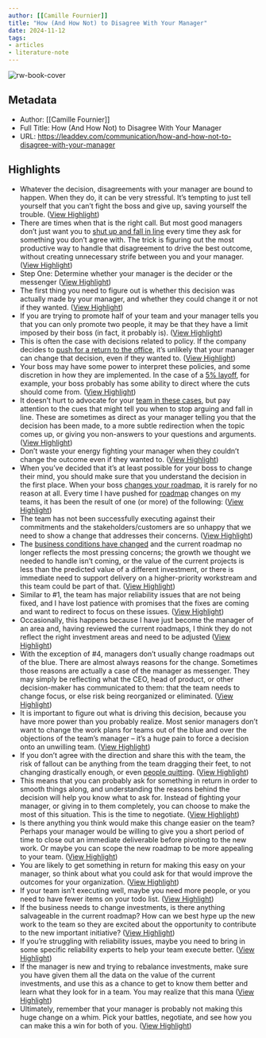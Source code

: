 ```yaml
---
author: [[Camille Fournier]]
title: "How (And How Not) to Disagree With Your Manager"
date: 2024-11-12
tags: 
- articles
- literature-note
---
```

![rw-book-cover](https://leaddev.com/wp-content/uploads/2024/11/elephant-mouse-fin.png)

## Metadata
- Author: [[Camille Fournier]]
- Full Title: How (And How Not) to Disagree With Your Manager
- URL: https://leaddev.com/communication/how-and-how-not-to-disagree-with-your-manager

## Highlights
- Whatever the decision, disagreements with your manager are bound to happen. When they do, it can be very stressful. It’s tempting to just tell yourself that you can’t fight the boss and give up, saving yourself the trouble. ([View Highlight](https://read.readwise.io/read/01jceepfasjk6s4dr5e5kghjbq))
- There are times when that is the right call. But most good managers don’t just want you to [shut up and fall in line](https://boz.com/articles/disagree) every time they ask for something you don’t agree with. The trick is figuring out the most productive way to handle that disagreement to drive the best outcome, without creating unnecessary strife between you and your manager. ([View Highlight](https://read.readwise.io/read/01jceepq8ddp54m76vbtjd4fts))
- Step One: Determine whether your manager is the decider or the messenger ([View Highlight](https://read.readwise.io/read/01jceepvphf8eg6kr6x8zvgd7h))
- The first thing you need to figure out is whether this decision was actually made by your manager, and whether they could change it or not if they wanted. ([View Highlight](https://read.readwise.io/read/01jceepxcn778wxv1th99wkx86))
- If you are trying to promote half of your team and your manager tells you that you can only promote two people, it may be that they have a limit imposed by their boss (in fact, it probably is). ([View Highlight](https://read.readwise.io/read/01jceepz871wm8vvbtppz3cfjs))
- This is often the case with decisions related to policy. If the company decides to [push for a return to the office](https://leaddev.com/management/why-resisting-return-office-mandates-futile), it’s unlikely that your manager can change that decision, even if they wanted to. ([View Highlight](https://read.readwise.io/read/01jceeq9kkt297md3av7g8zr5f))
- Your boss may have some power to interpret these policies, and some discretion in how they are implemented. In the case of a [5% layoff](https://leaddev.com/leadership/how-handle-layoff-survivors-guilt), for example, your boss probably has some ability to direct where the cuts should come from. ([View Highlight](https://read.readwise.io/read/01jceeqfvey81wq04ykp1qfh3b))
- It doesn’t hurt to advocate for your [team in these cases](https://leaddev.com/management/3-ways-make-your-teams-work-more-visible), but pay attention to the cues that might tell you when to stop arguing and fall in line. These are sometimes as direct as your manager telling you that the decision has been made, to a more subtle redirection when the topic comes up, or giving you non-answers to your questions and arguments. ([View Highlight](https://read.readwise.io/read/01jceeqn17fcjymffy2q6p5zc4))
- Don’t waste your energy fighting your manager when they couldn’t change the outcome even if they wanted to. ([View Highlight](https://read.readwise.io/read/01jceeqr93nk0cft9gcfbjx529))
- When you’ve decided that it’s at least possible for your boss to change their mind, you should make sure that you understand the decision in the first place. When your boss [changes your roadmap](https://boz.com/articles/disagree), it is rarely for no reason at all. Every time I have pushed for [roadmap](https://leaddev.com/uncategorized/how-craft-realistic-technology-roadmap) changes on my teams, it has been the result of one (or more) of the following: ([View Highlight](https://read.readwise.io/read/01jceeqy8zz12ks4akdxn54en7))
- The team has not been successfully executing against their commitments and the stakeholders/customers are so unhappy that we need to show a change that addresses their concerns. ([View Highlight](https://read.readwise.io/read/01jceer1vjk1pt3qejbepv2fvn))
- The [business conditions have changed](https://leaddev.com/leadership/engineering-leadership-in-a-post-zirp-world) and the current roadmap no longer reflects the most pressing concerns; the growth we thought we needed to handle isn’t coming, or the value of the current projects is less than the predicted value of a different investment, or there is immediate need to support delivery on a higher-priority workstream and this team could be part of that. ([View Highlight](https://read.readwise.io/read/01jceer41187e6pa3xbtnrt9he))
- Similar to #1, the team has major reliability issues that are not being fixed, and I have lost patience with promises that the fixes are coming and want to redirect to focus on these issues. ([View Highlight](https://read.readwise.io/read/01jceer680nnqwjegt2f92w2x5))
- Occasionally, this happens because I have just become the manager of an area and, having reviewed the current roadmaps, I think they do not reflect the right investment areas and need to be adjusted ([View Highlight](https://read.readwise.io/read/01jceerbtty1p2dn4p9qwb3q8j))
- With the exception of #4, managers don’t usually change roadmaps out of the blue. There are almost always reasons for the change. Sometimes those reasons are actually a case of the manager as messenger. They may simply be reflecting what the CEO, head of product, or other decision-maker has communicated to them: that the team needs to change focus, or else risk being reorganized or eliminated. ([View Highlight](https://read.readwise.io/read/01jceeredve1eygtxdhp5z14dv))
- It is important to figure out what is driving this decision, because you have more power than you probably realize. Most senior managers don’t want to change the work plans for teams out of the blue and over the objections of the team’s manager – it’s a huge pain to force a decision onto an unwilling team. ([View Highlight](https://read.readwise.io/read/01jceerm9rtrx4x6kfa4839nja))
- If you don’t agree with the direction and share this with the team, the risk of fallout can be anything from the team dragging their feet, to not changing drastically enough, or even [people quitting](https://www.theverge.com/2024/10/17/24272867/automattic-employee-buyout-wordpress-drama). ([View Highlight](https://read.readwise.io/read/01jceernn8nzcce5awh2xtfz8d))
- This means that you can probably ask for something in return in order to smooth things along, and understanding the reasons behind the decision will help you know what to ask for. Instead of fighting your manager, or giving in to them completely, you can choose to make the most of this situation. This is the time to negotiate. ([View Highlight](https://read.readwise.io/read/01jceervbwp9bzpwghn84yqmt7))
- Is there anything you think would make this change easier on the team? Perhaps your manager would be willing to give you a short period of time to close out an immediate deliverable before pivoting to the new work. Or maybe you can scope the new roadmap to be more appealing to your team. ([View Highlight](https://read.readwise.io/read/01jcees6wzmkmzxgt1pkch2y8q))
- You are likely to get something in return for making this easy on your manager, so think about what you could ask for that would improve the outcomes for your organization. ([View Highlight](https://read.readwise.io/read/01jceeserxvt9yz2fsk3smcdsb))
- If your team isn’t executing well, maybe you need more people, or you need to have fewer items on your todo list. ([View Highlight](https://read.readwise.io/read/01jceesh42w7sfmq4xt6mxzd1n))
- If the business needs to change investments, is there anything salvageable in the current roadmap? How can we best hype up the new work to the team so they are excited about the opportunity to contribute to the new important initiative? ([View Highlight](https://read.readwise.io/read/01jceespjzyfvb71k4q437ttaf))
- If you’re struggling with reliability issues, maybe you need to bring in some specific reliability experts to help your team execute better. ([View Highlight](https://read.readwise.io/read/01jceestdyh9jwna45vtm95tgw))
- If the manager is new and trying to rebalance investments, make sure you have given them all the data on the value of the current investments, and use this as a chance to get to know them better and learn what they look for in a team. You may realize that this mana ([View Highlight](https://read.readwise.io/read/01jceesvs0jdh7mpy9c6fvgevz))
- Ultimately, remember that your manager is probably not making this huge change on a whim. Pick your battles, negotiate, and see how you can make this a win for both of you. ([View Highlight](https://read.readwise.io/read/01jceet1rv1fmq77mr0wcf6g1b))
